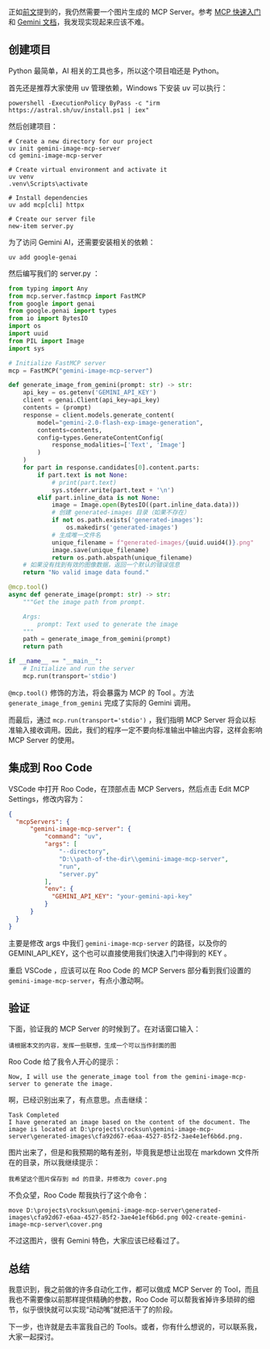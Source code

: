 <!--
title: 创建图片生成MCP Server
cover: https://yylives.cc/wp-content/uploads/2025/03/cover-3.png
summary: 本文介绍了如何为 Roo Code 创建一个 Gemini 图像生成 MCP 服务器，使用 Python 编写。文章详细说明了如何设置项目、安装依赖，以及创建一个 generate_image 工具。
-->

正如[前文](https://yylives.cc/2025/03/19/001-roo-code-quickstart/)提到的，我仍然需要一个图片生成的 MCP Server。参考 [MCP 快速入门](https://modelcontextprotocol.io/quickstart/server)和 [Gemini 文档](https://ai.google.dev/gemini-api/docs/image-generation?hl=zh-cn#python)，我发现实现起来应该不难。

## 创建项目

Python 最简单，AI 相关的工具也多，所以这个项目咱还是 Python。

首先还是推荐大家使用 uv 管理依赖，Windows 下安装 uv 可以执行：

```
powershell -ExecutionPolicy ByPass -c "irm https://astral.sh/uv/install.ps1 | iex"
```

然后创建项目：

```
# Create a new directory for our project
uv init gemini-image-mcp-server
cd gemini-image-mcp-server

# Create virtual environment and activate it
uv venv
.venv\Scripts\activate

# Install dependencies
uv add mcp[cli] httpx

# Create our server file
new-item server.py
```

为了访问 Gemini AI，还需要安装相关的依赖：

```
uv add google-genai
```

然后编写我们的 server.py ：

```py
from typing import Any
from mcp.server.fastmcp import FastMCP
from google import genai
from google.genai import types
from io import BytesIO
import os
import uuid
from PIL import Image
import sys

# Initialize FastMCP server
mcp = FastMCP("gemini-image-mcp-server")

def generate_image_from_gemini(prompt: str) -> str:
    api_key = os.getenv('GEMINI_API_KEY')
    client = genai.Client(api_key=api_key)
    contents = (prompt)
    response = client.models.generate_content(
        model="gemini-2.0-flash-exp-image-generation",
        contents=contents,
        config=types.GenerateContentConfig(
            response_modalities=['Text', 'Image']
        )
    )
    for part in response.candidates[0].content.parts:
        if part.text is not None:
            # print(part.text)
            sys.stderr.write(part.text + '\n')
        elif part.inline_data is not None:
            image = Image.open(BytesIO((part.inline_data.data)))
            # 创建 generated-images 目录（如果不存在）
            if not os.path.exists('generated-images'):
                os.makedirs('generated-images')
            # 生成唯一文件名
            unique_filename = f"generated-images/{uuid.uuid4()}.png"
            image.save(unique_filename)
            return os.path.abspath(unique_filename)
    # 如果没有找到有效的图像数据，返回一个默认的错误信息
    return "No valid image data found."

@mcp.tool()
async def generate_image(prompt: str) -> str:
    """Get the image path from prompt.

    Args:
        prompt: Text used to generate the image
    """
    path = generate_image_from_gemini(prompt)
    return path

if __name__ == "__main__":
    # Initialize and run the server
    mcp.run(transport='stdio')
```

`@mcp.tool()` 修饰的方法，将会暴露为 MCP 的 Tool 。方法 `generate_image_from_gemini` 完成了实际的 Gemini 调用。

而最后，通过 `mcp.run(transport='stdio')` ，我们指明 MCP Server 将会以标准输入接收调用。因此，我们的程序一定不要向标准输出中输出内容，这样会影响 MCP Server 的使用。

## 集成到 Roo Code

VSCode 中打开 Roo Code，在顶部点击 MCP Servers，然后点击 Edit MCP Settings，修改内容为：

```json
{
  "mcpServers": {
      "gemini-image-mcp-server": {
          "command": "uv",
          "args": [
              "--directory",
              "D:\\path-of-the-dir\\gemini-image-mcp-server",
              "run",
              "server.py"
          ],
          "env": {
            "GEMINI_API_KEY": "your-gemini-api-key"
          }
      }
  }
}

```

主要是修改 args 中我们 `gemini-image-mcp-server` 的路径，以及你的 GEMINI_API_KEY，这个也可以直接使用我们快速入门中得到的 KEY 。

重启 VSCode ，应该可以在 Roo Code 的 MCP Servers 部分看到我们设置的 `gemini-image-mcp-server`，有点小激动啊。

## 验证

下面，验证我的 MCP Server 的时候到了。在对话窗口输入：

```
请根据本文的内容，发挥一些联想，生成一个可以当作封面的图
```

Roo Code 给了我令人开心的提示：

```
Now, I will use the generate_image tool from the gemini-image-mcp-server to generate the image.
```

啊，已经识别出来了，有点意思。点击继续：

```
Task Completed
I have generated an image based on the content of the document. The image is located at D:\projects\rocksun\gemini-image-mcp-server\generated-images\cfa92d67-e6aa-4527-85f2-3ae4e1ef6b6d.png.
```

图片出来了，但是和我预期的略有差别，毕竟我是想让出现在 markdown 文件所在的目录，所以我继续提示：

```
我希望这个图片保存到 md 的目录，并修改为 cover.png
```

不负众望，Roo Code 帮我执行了这个命令：

```
move D:\projects\rocksun\gemini-image-mcp-server\generated-images\cfa92d67-e6aa-4527-85f2-3ae4e1ef6b6d.png 002-create-gemini-image-mcp-server\cover.png
```

不过这图片，很有 Gemini 特色，大家应该已经看过了。

## 总结

我意识到，我之前做的许多自动化工作，都可以做成 MCP Server 的 Tool，而且我也不需要像以前那样提供精确的参数，Roo Code 可以帮我省掉许多琐碎的细节，似乎很快就可以实现“动动嘴”就把活干了的阶段。

下一步，也许就是去丰富我自己的 Tools。或者，你有什么想说的，可以联系我，大家一起探讨。